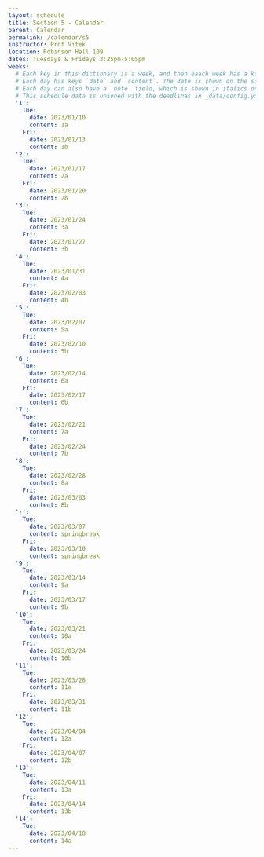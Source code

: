 ```yaml
---
layout: schedule
title: Section 5 - Calendar
parent: Calendar
permalink: /calendar/s5
instructor: Prof Vitek
location: Robinson Hall 109
dates: Tuesdays & Fridays 3:25pm-5:05pm
weeks:
  # Each key in this dictionary is a week, and then eaach week has a key in [Mon, Tue, Wed, Thu, Fri].
  # Each day has keys `date` and `content`. The date is shown on the schedule, and `content` is a key into the yml file in _data/modules.yml. `content` may be an array.
  # Each day can also have a `note` field, which is shown in italics on the calendar.
  # This schedule data is unioned with the deadlines in _data/config.yml
  '1':
    Tue:
      date: 2023/01/10
      content: 1a
    Fri:
      date: 2023/01/13
      content: 1b
  '2':
    Tue:
      date: 2023/01/17
      content: 2a
    Fri:
      date: 2023/01/20
      content: 2b
  '3':
    Tue:
      date: 2023/01/24
      content: 3a
    Fri:
      date: 2023/01/27
      content: 3b
  '4':
    Tue:
      date: 2023/01/31
      content: 4a
    Fri:
      date: 2023/02/03
      content: 4b
  '5':
    Tue:
      date: 2023/02/07
      content: 5a
    Fri:
      date: 2023/02/10
      content: 5b
  '6':
    Tue:
      date: 2023/02/14
      content: 6a
    Fri:
      date: 2023/02/17
      content: 6b
  '7':
    Tue:
      date: 2023/02/21
      content: 7a
    Fri:
      date: 2023/02/24
      content: 7b
  '8':
    Tue:
      date: 2023/02/28
      content: 8a
    Fri:
      date: 2023/03/03
      content: 8b
  '-':
    Tue:
      date: 2023/03/07
      content: springbreak
    Fri:
      date: 2023/03/10
      content: springbreak
  '9':
    Tue:
      date: 2023/03/14
      content: 9a
    Fri:
      date: 2023/03/17
      content: 9b
  '10':
    Tue:
      date: 2023/03/21
      content: 10a
    Fri:
      date: 2023/03/24
      content: 10b
  '11':
    Tue:
      date: 2023/03/28
      content: 11a
    Fri:
      date: 2023/03/31
      content: 11b
  '12':
    Tue:
      date: 2023/04/04
      content: 12a
    Fri:
      date: 2023/04/07
      content: 12b
  '13':
    Tue:
      date: 2023/04/11
      content: 13a
    Fri:
      date: 2023/04/14
      content: 13b
  '14':
    Tue:
      date: 2023/04/18
      content: 14a
---
```

